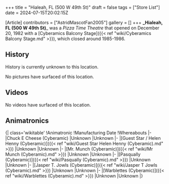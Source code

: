 +++
title = "Hialeah, FL (500 W 49th St)"
draft = false
tags = ["Store List"]
date = 2024-07-15T20:02:15Z

[Article]
contributors = ["AstridMascotFan2005"]
gallery = []
+++
**_Hialeah, FL (500 W 49th St)**_ was a _Pizza Time Theatre_ that opened on December 20, 1982 with a [Cyberamics Balcony Stage]({{< ref "wiki/Cyberamics Balcony Stage.md" >}}), which closed around 1985-1986.

## History ##
History is currently unknown to this location.


No pictures have surfaced of this location.

## Videos ##
No videos have surfaced of this location.

## Animatronics ##
{| class='wikitable'
!Animatronic
!Manufacturing Date
!Whereabouts
|-
|Chuck E Cheese (Cyberamic)
|Unknown
|Unknown
|-
|[Guest Star / Helen Henny (Cyberamic)]({{< ref "wiki/Guest Star  Helen Henny (Cyberamic).md" >}})
|Unknown
|Unknown
|-
|[Mr. Munch (Cyberamic)]({{< ref "wiki/Mr Munch (Cyberamic).md" >}})
|Unknown
|Unknown
|-
|[Pasqually (Cyberamic)]({{< ref "wiki/Pasqually (Cyberamic).md" >}})
|Unknown
|Unknown
|-
|[Jasper T. Jowls (Cyberamic)]({{< ref "wiki/Jasper T Jowls (Cyberamic).md" >}})
|Unknown
|Unknown
|-
|[Warblettes (Cyberamic)]({{< ref "wiki/Warblettes (Cyberamic).md" >}})
|Unknown
|Unknown
|}